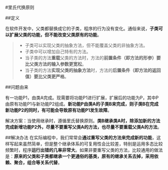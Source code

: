 
#里氏代换原则

##定义

在软件开发中，父类都替换成它的子类，程序的行为没有变化。通俗来说，__子类可以扩展父类的功能，但不能改变父类原有的功能__。

> * 子类可以实现父类的抽象方法，但不能覆盖父类的非抽象方法。
> * 子类中可以增加自己特有的方法。
> * 当子类的方法**重载**父类的方法时，方法的**前置条件（即方法的形参）要比父类方法的输入参数更宽松**。
> * 当子类的方法**实现父类的抽象方法**时，方法的**后置条件（即方法的返回值）要比父类更严格**。

##问题由来

有一功能P1，由类A完成。现需要将功能P1进行扩展，扩展后的功能为P，其中P由原有功能P1与新功能P2组成。**新功能P由类A的子类B来完成，则子类B在完成新功能P2的同时，有可能会导致原有功能P1发生故障**。

解决方案：当使用继承时，遵循里氏替换原则。**类B继承类A时，除添加新的方法完成新增功能P2外，尽量不要重写父类A的方法，也尽量不要重载父类A的方法**。

##解决办法
在实际编程中，我们常常会**通过重写父类的方法来完成新的功能**，这样写起来虽然简单，但是整个继承体系的可复用性会比较差，特别是运用多态比较频繁时，程序**运行出错的几率非常大**。如果非要重写父类的方法，比较通用的做法是：**原来的父类和子类都继承一个更通俗的基类，原有的继承关系去掉，采用依赖、聚合，组合等关系代替**。



